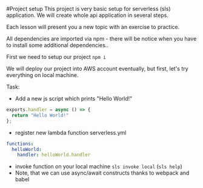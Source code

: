 #Project setup
This project is very basic setup for serverless (sls) application.
We will create whole api application in several steps.

Each lesson will present you a new topic with an exercise to practice.

All dependencies are imported via npm - there will be notice when you have to install
some additional dependencies..

First we need to setup our project
`npm i`

We will deploy our project into AWS account eventually, but first, let's
try everything on local machine.

Task:
* Add a new js script which prints "Hello World!"
```javascript
exports.handler = async () => {
  return "Hello World!"
};
```
* register new lambda function serverless.yml
```yaml
functions:
  helloWorld:
    handler: helloWorld.handler
```
* invoke function on your local machine `sls invoke local` (`sls help`)
* Note, that we can use async/await constructs thanks to webpack and babel
